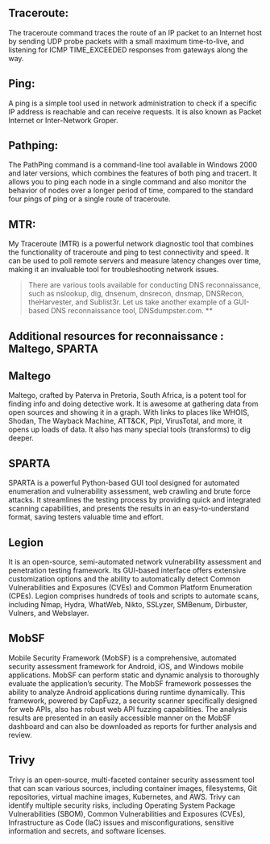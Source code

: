 ## Traceroute:

The traceroute command traces the route of an IP packet to an Internet host by sending UDP probe packets with a small maximum time-to-live, and listening for ICMP TIME_EXCEEDED responses from gateways along the way.

## Ping:

 A ping is a simple tool used in network administration to check if a specific IP address is reachable and can receive requests. It is also known as Packet Internet or Inter-Network Groper.

## Pathping:

 The PathPing command is a command-line tool available in Windows 2000 and later versions, which combines the features of both ping and tracert. It allows you to ping each node in a single command and also monitor the behavior of nodes over a longer period of time, compared to the standard four pings of ping or a single route of traceroute. 

## MTR:

 My Traceroute (MTR) is a powerful network diagnostic tool that combines the functionality of traceroute and ping to test connectivity and speed. It can be used to poll remote servers and measure latency changes over time, making it an invaluable tool for troubleshooting network issues.



> There are various tools available for conducting DNS reconnaissance,
> such as nslookup, dig, dnsenum, dnsrecon, dnsmap, DNSRecon,
> theHarvester, and Sublist3r. Let us take another example of a
> GUI-based DNS reconnaissance tool, DNSdumpster.com.
**
## Additional resources for reconnaissance : Maltego, SPARTA

## Maltego

Maltego, crafted by Paterva in Pretoria, South Africa, is a potent tool for finding info and doing detective work. It is awesome at gathering data from open sources and showing it in a graph. With links to places like WHOIS, Shodan, The Wayback Machine, ATT&CK, Pipl, VirusTotal, and more, it opens up loads of data. It also has many special tools (transforms) to dig deeper.

## SPARTA

SPARTA is a powerful Python-based GUI tool designed for automated enumeration and vulnerability assessment, web crawling and brute force attacks. It streamlines the testing process by providing quick and integrated scanning capabilities, and presents the results in an easy-to-understand format, saving testers valuable time and effort.



## Legion


It is an open-source, semi-automated network vulnerability assessment and penetration testing framework. Its GUI-based interface offers extensive customization options and the ability to automatically detect Common Vulnerabilities and Exposures (CVEs) and Common Platform Enumeration (CPEs). Legion comprises hundreds of tools and scripts to automate scans, including Nmap, Hydra, WhatWeb, Nikto, SSLyzer, SMBenum, Dirbuster, Vulners, and Webslayer.

## MobSF

Mobile Security Framework (MobSF) is a comprehensive, automated security assessment framework for Android, iOS, and Windows mobile applications. MobSF can perform static and dynamic analysis to thoroughly evaluate the application’s security. The MobSF framework possesses the ability to analyze Android applications during runtime dynamically. This framework, powered by CapFuzz, a security scanner specifically designed for web APIs, also has robust web API fuzzing capabilities. The analysis results are presented in an easily accessible manner on the MobSF dashboard and can also be downloaded as reports for further analysis and review.

## **Trivy**

Trivy is an open-source, multi-faceted container security assessment tool that can scan various sources, including container images, filesystems, Git repositories, virtual machine images, Kubernetes, and AWS. Trivy can identify multiple security risks, including Operating System Package Vulnerabilities (SBOM), Common Vulnerabilities and Exposures (CVEs), Infrastructure as Code (IaC) issues and misconfigurations, sensitive information and secrets, and software licenses.

